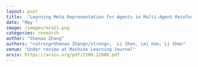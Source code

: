 ```yaml
---
layout: post
title:  "Learning Meta Representation for Agents in Multi-Agent Reinforcement Learning"
date: "May "
image: /images/mra21.png
categories: research
author: "Shenao Zhang"
authors: "<strong>Shenao Zhang</strong>,  Li Shen, Lei Han, Li Shen"
venue: "Under review at Machine Learning Journal"
arxiv: https://arxiv.org/pdf/2108.12988.pdf
---
```


